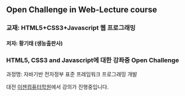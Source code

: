 ## Open Challenge in Web-Lecture course

### 교재: HTML5+CSS3+Javascript 웹 프로그래밍
#### 저자: 황기태 (생능출판사)

### HTML5, CSS3 and Javascript에 대한 강좌중 Open Challenge 

과정명: 자바기반 전자정부 표준 프레임워크 프로그래밍 개발

대전 [이젠컴퓨터학원](http://dj.ezenac.co.kr/)에서 강의가 진행중입니다.
